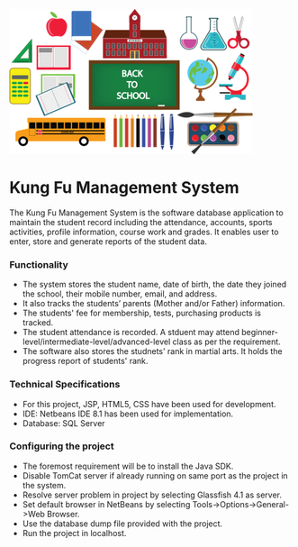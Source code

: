 ![School Image](Images/school_img.png)

# Kung Fu Management System
The Kung Fu Management System is the software database application to maintain the student record including the attendance, accounts, sports activities, profile information, course work and grades. It enables user to enter, store and generate reports of the student data.

### Functionality
- The system stores the student name, date of birth, the date they joined the school, their mobile number, email, and address.  
- It also tracks the students’ parents (Mother and/or Father) information.
- The students' fee for membership, tests, purchasing products is tracked.
- The student attendance is recorded. A stduent may attend beginner-level/intermediate-level/advanced-level class as per the requirement.
- The software also stores the studnets' rank in martial arts. It holds the progress report of students' rank. 


### Technical Specifications
- For this project, JSP, HTML5, CSS have been used for development. 
- IDE: Netbeans IDE 8.1 has been used for implementation.
- Database: SQL Server 

### Configuring the project
- The foremost requirement will be to install the Java SDK.
- Disable TomCat server if already running on same port as the project in the system.
- Resolve server problem in project by selecting Glassfish 4.1 as server.
- Set default browser in NetBeans by selecting Tools->Options->General->Web Browser.
- Use the database dump file provided with the project.
- Run the project in localhost.

